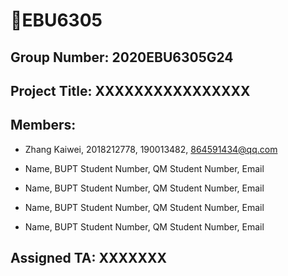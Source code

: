 # 👋EBU6305

## Group Number: 2020EBU6305G24

## Project Title: XXXXXXXXXXXXXXXX

## Members:

* Zhang Kaiwei, 2018212778, 190013482, 864591434@qq.com

* Name, BUPT Student Number, QM Student Number, Email

* Name, BUPT Student Number, QM Student Number, Email

* Name, BUPT Student Number, QM Student Number, Email

* Name, BUPT Student Number, QM Student Number, Email

## Assigned TA: XXXXXXX
